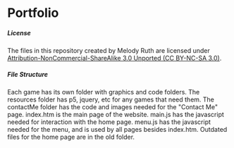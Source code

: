 # Portfolio

##### License
The files in this repository created by Melody Ruth are licensed under [Attribution-NonCommercial-ShareAlike 3.0 Unported (CC BY-NC-SA 3.0)](https://creativecommons.org/licenses/by-nc-sa/3.0/).

##### File Structure
Each game has its own folder with graphics and code folders. The resources folder has p5, jquery, etc for any games that need them. The contactMe folder has the code and images needed for the "Contact Me" page. index.htm is the main page of the website. main.js has the javascript needed for interaction with the home page. menu.js has the javascript needed for the menu, and is used by all pages besides index.htm. Outdated files for the home page are in the old folder.
